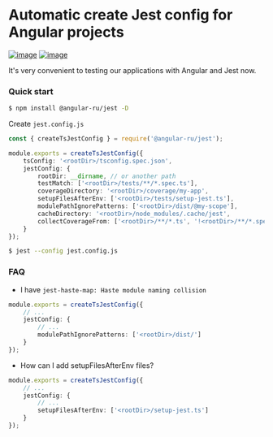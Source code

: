 # Automatic create Jest config for Angular projects

[![image](https://badge.fury.io/js/%40angular-ru%2Fjest.svg)](https://badge.fury.io/js/%40angular-ru%2Fjest)
[![image](https://img.shields.io/npm/dw/@angular-ru/jest)](https://badge.fury.io/js/%40angular-ru%2Fjest)

It's very convenient to testing our applications with Angular and Jest now.

### Quick start

```bash
$ npm install @angular-ru/jest -D
```

Create `jest.config.js`

```ts
const { createTsJestConfig } = require('@angular-ru/jest');

module.exports = createTsJestConfig({
    tsConfig: '<rootDir>/tsconfig.spec.json',
    jestConfig: {
        rootDir: __dirname, // or another path
        testMatch: ['<rootDir>/tests/**/*.spec.ts'],
        coverageDirectory: '<rootDir>/coverage/my-app',
        setupFilesAfterEnv: ['<rootDir>/tests/setup-jest.ts'],
        modulePathIgnorePatterns: ['<rootDir>/dist/@my-scope'],
        cacheDirectory: '<rootDir>/node_modules/.cache/jest',
        collectCoverageFrom: ['<rootDir>/**/*.ts', '!<rootDir>/**/*.spec.ts']
    }
});
```

```bash
$ jest --config jest.config.js
```

### FAQ

-   I have `jest-haste-map: Haste module naming collision`

```ts
module.exports = createTsJestConfig({
    // ...
    jestConfig: {
        // ...
        modulePathIgnorePatterns: ['<rootDir>/dist/']
    }
});
```

-   How can I add setupFilesAfterEnv files?

```ts
module.exports = createTsJestConfig({
    // ...
    jestConfig: {
        // ...
        setupFilesAfterEnv: ['<rootDir>/setup-jest.ts']
    }
});
```
